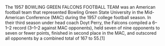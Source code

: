 The 1957 BOWLING GREEN FALCONS FOOTBALL TEAM was an American football team that represented Bowling Green State University in the Mid-American Conference (MAC) during the 1957 college football season. In their third season under head coach Doyt Perry, the Falcons compiled a 6–1–2 record (3–1–2 against MAC opponents), held seven of nine opponents to seven or fewer points, finished in second place in the MAC, and outscored all opponents by a combined total of 167 to 55.[1]
